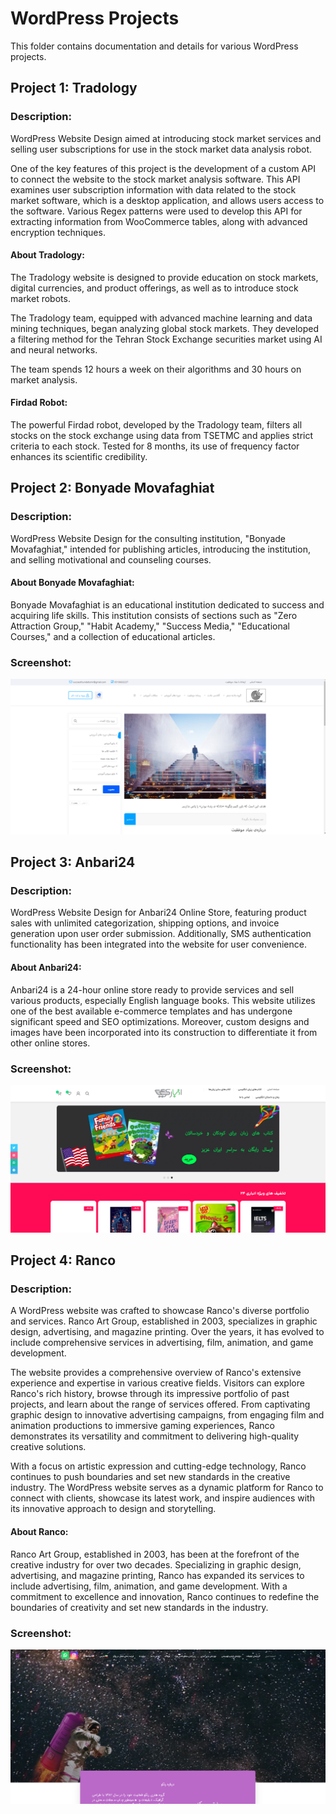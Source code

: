 # WordPress Projects

This folder contains documentation and details for various WordPress projects.

## Project 1: Tradology
### Description:
WordPress Website Design aimed at introducing stock market services and selling user subscriptions for use in the stock market data analysis robot.

One of the key features of this project is the development of a custom API to connect the website to the stock market analysis software. This API examines user subscription information with data related to the stock market software, which is a desktop application, and allows users access to the software. Various Regex patterns were used to develop this API for extracting information from WooCommerce tables, along with advanced encryption techniques.

#### About Tradology:
The Tradology website is designed to provide education on stock markets, digital currencies, and product offerings, as well as to introduce stock market robots.

The Tradology team, equipped with advanced machine learning and data mining techniques, began analyzing global stock markets. They developed a filtering method for the Tehran Stock Exchange securities market using AI and neural networks.

The team spends 12 hours a week on their algorithms and 30 hours on market analysis.

#### Firdad Robot:
The powerful Firdad robot, developed by the Tradology team, filters all stocks on the stock exchange using data from TSETMC and applies strict criteria to each stock. Tested for 8 months, its use of frequency factor enhances its scientific credibility.


## Project 2: Bonyade Movafaghiat
### Description:
WordPress Website Design for the consulting institution, "Bonyade Movafaghiat," intended for publishing articles, introducing the institution, and selling motivational and counseling courses.

#### About Bonyade Movafaghiat:
Bonyade Movafaghiat is an educational institution dedicated to success and acquiring life skills. This institution consists of sections such as "Zero Attraction Group," "Habit Academy," "Success Media," "Educational Courses," and a collection of educational articles.

### Screenshot:
<img src="https://github.com/Xant-IR/Portfolio/blob/main/01.WebDevelopment/01.WordPress/screenshots/bonyade-movafaghiat-com.png"/>


## Project 3: Anbari24
### Description:
WordPress Website Design for Anbari24 Online Store, featuring product sales with unlimited categorization, shipping options, and invoice generation upon user order submission. Additionally, SMS authentication functionality has been integrated into the website for user convenience.

#### About Anbari24:
Anbari24 is a 24-hour online store ready to provide services and sell various products, especially English language books. This website utilizes one of the best available e-commerce templates and has undergone significant speed and SEO optimizations. Moreover, custom designs and images have been incorporated into its construction to differentiate it from other online stores.

### Screenshot:
<img src="https://github.com/Xant-IR/Portfolio/blob/main/01.WebDevelopment/01.WordPress/screenshots/anbari24-com.png"/>


## Project 4: Ranco
### Description:
A WordPress website was crafted to showcase Ranco's diverse portfolio and services. Ranco Art Group, established in 2003, specializes in graphic design, advertising, and magazine printing. Over the years, it has evolved to include comprehensive services in advertising, film, animation, and game development.

The website provides a comprehensive overview of Ranco's extensive experience and expertise in various creative fields. Visitors can explore Ranco's rich history, browse through its impressive portfolio of past projects, and learn about the range of services offered. From captivating graphic design to innovative advertising campaigns, from engaging film and animation productions to immersive gaming experiences, Ranco demonstrates its versatility and commitment to delivering high-quality creative solutions.

With a focus on artistic expression and cutting-edge technology, Ranco continues to push boundaries and set new standards in the creative industry. The WordPress website serves as a dynamic platform for Ranco to connect with clients, showcase its latest work, and inspire audiences with its innovative approach to design and storytelling.

#### About Ranco:
Ranco Art Group, established in 2003, has been at the forefront of the creative industry for over two decades. Specializing in graphic design, advertising, and magazine printing, Ranco has expanded its services to include advertising, film, animation, and game development. With a commitment to excellence and innovation, Ranco continues to redefine the boundaries of creativity and set new standards in the industry.

### Screenshot:
<img src="https://github.com/Xant-IR/Portfolio/blob/main/01.WebDevelopment/01.WordPress/screenshots/ranco-ir.png"/>
